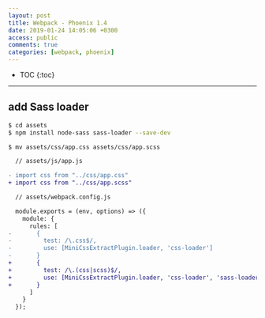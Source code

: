 ```yaml
---
layout: post
title: Webpack - Phoenix 1.4
date: 2019-01-24 14:05:06 +0300
access: public
comments: true
categories: [webpack, phoenix]
---
```


<!-- more -->

* TOC
{:toc}
<hr>

add Sass loader
---------------

```sh
$ cd assets
$ npm install node-sass sass-loader --save-dev
```

```sh
$ mv assets/css/app.css assets/css/app.scss
```

```diff
  // assets/js/app.js

- import css from "../css/app.css"
+ import css from "../css/app.scss"
```

```diff
  // assets/webpack.config.js

  module.exports = (env, options) => ({
    module: {
      rules: [
-       {
-         test: /\.css$/,
-         use: [MiniCssExtractPlugin.loader, 'css-loader']
-       }
+       {
+         test: /\.(css|scss)$/,
+         use: [MiniCssExtractPlugin.loader, 'css-loader', 'sass-loader']
+       }
      ]
    }
  });
```
